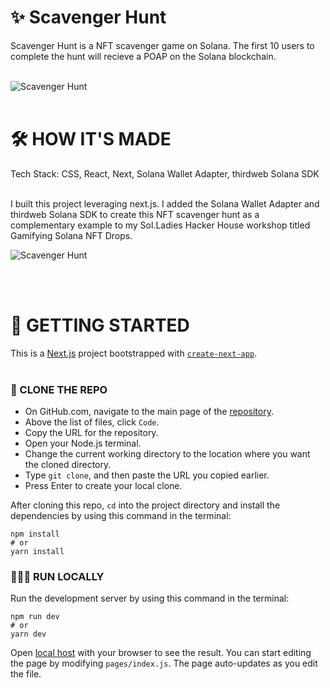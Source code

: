 # ✨ Scavenger Hunt

Scavenger Hunt is a NFT scavenger game on Solana. The first 10 users to complete the hunt will recieve a POAP on the Solana blockchain.
<br></br>

![Scavenger Hunt](https://github.com/comeworkwith-me/solana-react-scaffold/blob/main/public/solana%20react%20scaffold.png?raw=true)
<br></br>

# 🛠️ HOW IT'S MADE

Tech Stack: CSS, React, Next, Solana Wallet Adapter, thirdweb Solana SDK
<br></br>

I built this project leveraging next.js. I added the Solana Wallet Adapter and thirdweb Solana SDK to create this NFT scavenger hunt as a complementary example to my Sol.Ladies Hacker House workshop titled Gamifying Solana NFT Drops.

![Scavenger Hunt](https://github.com/comeworkwith-me/solana-react-scaffold/blob/main/public/solana%20react%20scaffold.png?raw=true)

<br></br>

# 🤔 GETTING STARTED

This is a [Next.js](https://nextjs.org/) project bootstrapped with [`create-next-app`](https://github.com/vercel/next.js/tree/canary/packages/create-next-app).
<br></br>

### 👯 CLONE THE REPO
- On GitHub.com, navigate to the main page of the [repository](https://github.com/comeworkwith-me/solana-react-scaffold).
- Above the list of files, click `Code`.
- Copy the URL for the repository.
- Open your Node.js terminal.
- Change the current working directory to the location where you want the cloned directory.
- Type `git clone`, and then paste the URL you copied earlier.
- Press Enter to create your local clone.

After cloning this repo, `cd` into the project directory and install the dependencies by using this command in the terminal:

```
npm install
# or
yarn install
```

### 🏃🏾‍♀️ RUN LOCALLY

Run the development server by using this command in the terminal:

```
npm run dev
# or
yarn dev
```


Open [local host](http://localhost:3000) with your browser to see the result. You can start editing the page by modifying `pages/index.js`. The page auto-updates as you edit the file.

